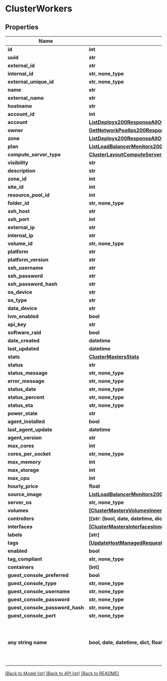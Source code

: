 # ClusterWorkers


## Properties
Name | Type | Description | Notes
------------ | ------------- | ------------- | -------------
**id** | **int** |  | [optional] 
**uuid** | **str** |  | [optional] 
**external_id** | **str** |  | [optional] 
**internal_id** | **str, none_type** |  | [optional] 
**external_unique_id** | **str, none_type** |  | [optional] 
**name** | **str** |  | [optional] 
**external_name** | **str** |  | [optional] 
**hostname** | **str** |  | [optional] 
**account_id** | **int** |  | [optional] 
**account** | [**ListDeploys200ResponseAllOfAppDeploysInnerInstance**](ListDeploys200ResponseAllOfAppDeploysInnerInstance.md) |  | [optional] 
**owner** | [**GetNetworkPoolIps200ResponseAllOfNetworkPoolIpsInnerCreatedBy**](GetNetworkPoolIps200ResponseAllOfNetworkPoolIpsInnerCreatedBy.md) |  | [optional] 
**zone** | [**ListDeploys200ResponseAllOfAppDeploysInnerInstance**](ListDeploys200ResponseAllOfAppDeploysInnerInstance.md) |  | [optional] 
**plan** | [**ListLoadBalancerMonitors200ResponseAllOfLoadBalancerMonitorsInnerLoadBalancerType**](ListLoadBalancerMonitors200ResponseAllOfLoadBalancerMonitorsInnerLoadBalancerType.md) |  | [optional] 
**compute_server_type** | [**ClusterLayoutComputeServersInnerComputeServerType**](ClusterLayoutComputeServersInnerComputeServerType.md) |  | [optional] 
**visibility** | **str** |  | [optional] 
**description** | **str** |  | [optional] 
**zone_id** | **int** |  | [optional] 
**site_id** | **int** |  | [optional] 
**resource_pool_id** | **int** |  | [optional] 
**folder_id** | **str, none_type** |  | [optional] 
**ssh_host** | **str** |  | [optional] 
**ssh_port** | **int** |  | [optional] 
**external_ip** | **str** |  | [optional] 
**internal_ip** | **str** |  | [optional] 
**volume_id** | **str, none_type** |  | [optional] 
**platform** | **str** |  | [optional] 
**platform_version** | **str** |  | [optional] 
**ssh_username** | **str** |  | [optional] 
**ssh_password** | **str** |  | [optional] 
**ssh_password_hash** | **str** |  | [optional] 
**os_device** | **str** |  | [optional] 
**os_type** | **str** |  | [optional] 
**data_device** | **str** |  | [optional] 
**lvm_enabled** | **bool** |  | [optional] 
**api_key** | **str** |  | [optional] 
**software_raid** | **bool** |  | [optional] 
**date_created** | **datetime** |  | [optional] 
**last_updated** | **datetime** |  | [optional] 
**stats** | [**ClusterMastersStats**](ClusterMastersStats.md) |  | [optional] 
**status** | **str** |  | [optional] 
**status_message** | **str, none_type** |  | [optional] 
**error_message** | **str, none_type** |  | [optional] 
**status_date** | **str, none_type** |  | [optional] 
**status_percent** | **str, none_type** |  | [optional] 
**status_eta** | **str, none_type** |  | [optional] 
**power_state** | **str** |  | [optional] 
**agent_installed** | **bool** |  | [optional] 
**last_agent_update** | **datetime** |  | [optional] 
**agent_version** | **str** |  | [optional] 
**max_cores** | **int** |  | [optional] 
**cores_per_socket** | **str, none_type** |  | [optional] 
**max_memory** | **int** |  | [optional] 
**max_storage** | **int** |  | [optional] 
**max_cpu** | **int** |  | [optional] 
**hourly_price** | **float** |  | [optional] 
**source_image** | [**ListLoadBalancerMonitors200ResponseAllOfLoadBalancerMonitorsInnerLoadBalancerType**](ListLoadBalancerMonitors200ResponseAllOfLoadBalancerMonitorsInnerLoadBalancerType.md) |  | [optional] 
**server_os** | **str, none_type** |  | [optional] 
**volumes** | [**[ClusterMastersVolumesInner]**](ClusterMastersVolumesInner.md) |  | [optional] 
**controllers** | **[{str: (bool, date, datetime, dict, float, int, list, str, none_type)}]** |  | [optional] 
**interfaces** | [**[ClusterMastersInterfacesInner]**](ClusterMastersInterfacesInner.md) |  | [optional] 
**labels** | **[str]** |  | [optional] 
**tags** | [**[UpdateHostManagedRequestServerTagsInner]**](UpdateHostManagedRequestServerTagsInner.md) |  | [optional] 
**enabled** | **bool** |  | [optional] 
**tag_compliant** | **str, none_type** |  | [optional] 
**containers** | **[int]** |  | [optional] 
**guest_console_preferred** | **bool** |  | [optional] 
**guest_console_type** | **str, none_type** |  | [optional] 
**guest_console_username** | **str, none_type** |  | [optional] 
**guest_console_password** | **str, none_type** |  | [optional] 
**guest_console_password_hash** | **str, none_type** |  | [optional] 
**guest_console_port** | **str, none_type** |  | [optional] 
**any string name** | **bool, date, datetime, dict, float, int, list, str, none_type** | any string name can be used but the value must be the correct type | [optional]

[[Back to Model list]](../README.md#documentation-for-models) [[Back to API list]](../README.md#documentation-for-api-endpoints) [[Back to README]](../README.md)


